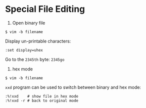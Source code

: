 Special File Editing
======================

1. Open binary file

  ```shell
  $ vim -b filename
  ```

  Display un-printable characters:

  ```shell
  :set display=uhex
  ```

  Go to the `2345th` byte: `2345go`

1. hex mode

  ```shell
  $ vim -b filename
  ```

  `xxd` program can be used to switch between binary and hex mode:

  ```shell
  :%!xxd    # show file in hex mode
  :%!xxd -r # back to original mode
  ```
